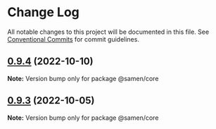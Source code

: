 # Change Log

All notable changes to this project will be documented in this file.
See [Conventional Commits](https://conventionalcommits.org) for commit guidelines.

## [0.9.4](https://github.com/samen-io/samen/compare/v0.9.4-rc.2...v0.9.4) (2022-10-10)

**Note:** Version bump only for package @samen/core





## [0.9.3](https://github.com/samen-io/samen/compare/v0.9.3-rc.3...v0.9.3) (2022-10-05)

**Note:** Version bump only for package @samen/core
